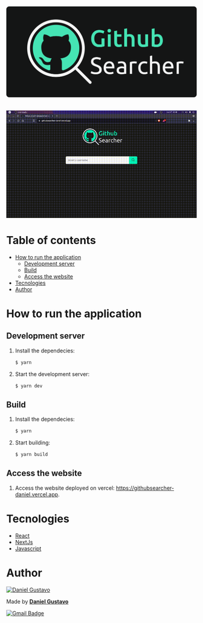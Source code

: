 <h1 align="center">

![GithubSearcher](./docs/logo.svg)

</h1>

![](./docs/example.gif)

# Table of contents

<!--ts-->

- [How to run the application](#How-to-run-the-application)
  - [Development server](#Development-server)
  - [Build](#Build)
  - [Access the website](#Access-the-website)
- [Tecnologies](#Tecnologies)
- [Author](#Author)

<!--te-->

# How to run the application

## Development server

1. Install the dependecies:
   ```bash
   $ yarn
   ```
2. Start the development server:
   ```bash
   $ yarn dev
   ```

## Build

1. Install the dependecies:
   ```bash
   $ yarn
   ```
2. Start building:
   ```bash
   $ yarn build
   ```

## Access the website

1. Access the website deployed on vercel: https://githubsearcher-daniel.vercel.app.

# Tecnologies

- [React](https://reactjs.org/)
- [NextJs](https://nextjs.org/)
- [Javascript](https://developer.mozilla.org/pt-BR/docs/Web/JavaScript)

# Author

<a href="https://github.com/DanielGustavo">
  <img width=100 alt="Daniel Gustavo" src="https://avatars0.githubusercontent.com/u/51492635?v=4">
</a>

<p>Made by <a href="https://github.com/DanielGustavo"><b>Daniel Gustavo</b></a></p>

[![Gmail Badge](https://img.shields.io/badge/-danielgustavo5205@gmail.com-c14438?style=flat-square&logo=Gmail&logoColor=white&link=mailto:danielgustavo5205@gmail.com)](mailto:danielgustavo5205@gmail.com)
